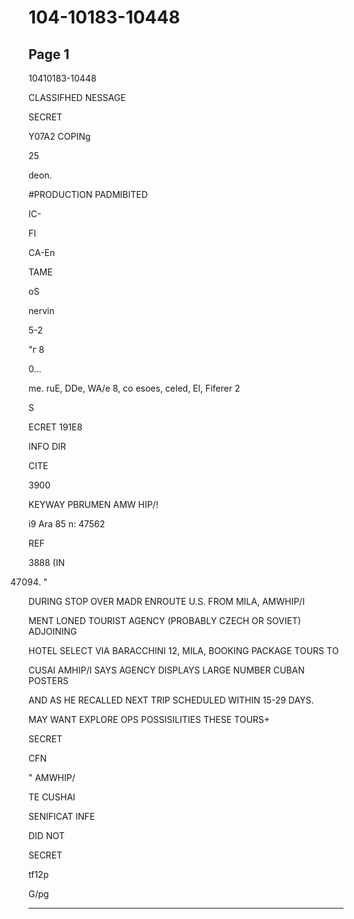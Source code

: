 # 104-10183-10448

## Page 1

10410183-10448

CLASSIFHED NESSAGE

SECRET

Y07A2 COPINg

25

deon.

#PRODUCTION PADMIBITED

IC-

FI

CA-En

TAME

oS

nervin

5-2

"г 8

0...

me. ruE, DDe, WA/e 8, co esoes, celed, El, Fiferer 2

S

ECRET 191E8

INFO DIR

CITE

3900

KEYWAY PBRUMEN AMW HIP/!

i9 Ara 85 n: 47562

REF

3888 (IN

47094) "

DURING STOP OVER MADR ENROUTE U.S. FROM MILA, AMWHIP/I

MENT LONED TOURIST AGENCY (PROBABLY CZECH OR SOVIET) ADJOINING

HOTEL SELECT VIA BARACCHINI 12, MILA, BOOKING PACKAGE TOURS TO

CUSAI AMHIP/I SAYS AGENCY DISPLAYS LARGE NUMBER CUBAN POSTERS

AND AS HE RECALLED NEXT TRIP SCHEDULED WITHIN 15-29 DAYS.

MAY WANT EXPLORE OPS POSSISILITIES THESE TOURS+

SECRET

CFN

" AMWHIP/

TE CUSHAI

SENIFICAT INFE

DID NOT

SECRET

tf12p

G/pg

---

